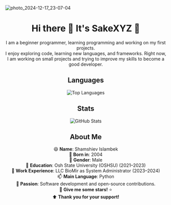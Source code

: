 ![photo_2024-12-17_23-07-04](https://github.com/user-attachments/assets/96fa7d24-2448-492e-8f58-a7dda06a25fb)

<div align="center">

# Hi there 👋 It's SakeXYZ 🐼  
I am a beginner programmer, learning programming and working on my first projects.  
I enjoy exploring code, learning new languages, and frameworks. Right now, I am working on small projects and trying to improve my skills to become a good developer.  

## Languages  
![Top Languages](https://github-readme-stats.vercel.app/api/top-langs/?username=SakeXYZ&layout=compact)  

## Stats  
![GitHub Stats](https://github-readme-stats.vercel.app/api?username=SakeXYZ&show_icons=true)  

## About Me  

😄 **Name**: Shamshiev Islambek  
🔭 **Born in**: 2004  
🌱 **Gender**: Male  
👯 **Education**: Osh State University (OSHSU) (2021–2023)  
💼 **Work Experience**: LLC BioMir as System Administrator (2023–2024)  
📫 **Main Language**: Python  
💬 **Passion**: Software development and open-source contributions.  
🌟 **Give me some stars!** ⭐  
⬆️ **Thank you for your support!**  

</div>
